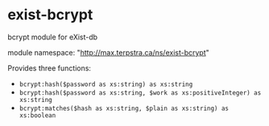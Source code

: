 # exist-bcrypt
bcrypt module for eXist-db

module namespace: "http://max.terpstra.ca/ns/exist-bcrypt"

Provides three functions:

 * `bcrypt:hash($password as xs:string) as xs:string`
 * `bcrypt:hash($password as xs:string, $work as xs:positiveInteger) as xs:string`
 * `bcrypt:matches($hash as xs:string, $plain as xs:string) as xs:boolean`
